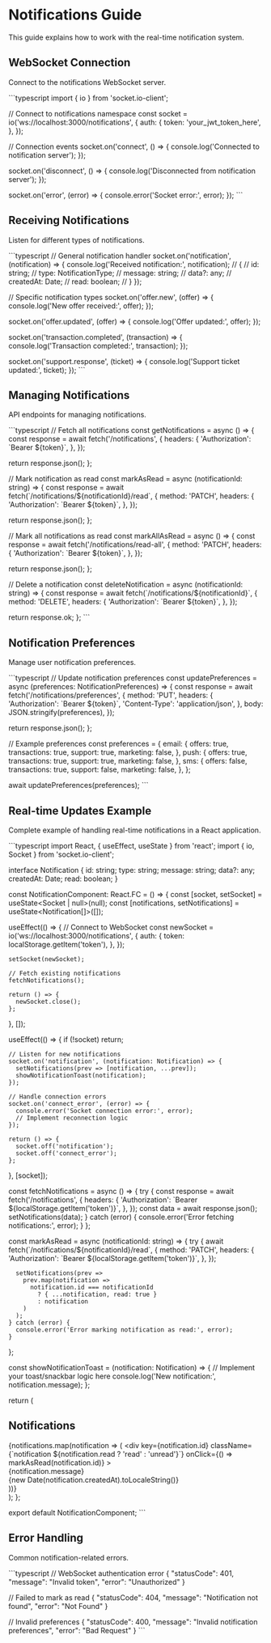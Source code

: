 # Notifications Guide

This guide explains how to work with the real-time notification system.

## WebSocket Connection

Connect to the notifications WebSocket server.

\`\`\`typescript
import { io } from 'socket.io-client';

// Connect to notifications namespace
const socket = io('ws://localhost:3000/notifications', {
  auth: {
    token: 'your_jwt_token_here',
  },
});

// Connection events
socket.on('connect', () => {
  console.log('Connected to notification server');
});

socket.on('disconnect', () => {
  console.log('Disconnected from notification server');
});

socket.on('error', (error) => {
  console.error('Socket error:', error);
});
\`\`\`

## Receiving Notifications

Listen for different types of notifications.

\`\`\`typescript
// General notification handler
socket.on('notification', (notification) => {
  console.log('Received notification:', notification);
  // {
  //   id: string;
  //   type: NotificationType;
  //   message: string;
  //   data?: any;
  //   createdAt: Date;
  //   read: boolean;
  // }
});

// Specific notification types
socket.on('offer.new', (offer) => {
  console.log('New offer received:', offer);
});

socket.on('offer.updated', (offer) => {
  console.log('Offer updated:', offer);
});

socket.on('transaction.completed', (transaction) => {
  console.log('Transaction completed:', transaction);
});

socket.on('support.response', (ticket) => {
  console.log('Support ticket updated:', ticket);
});
\`\`\`

## Managing Notifications

API endpoints for managing notifications.

\`\`\`typescript
// Fetch all notifications
const getNotifications = async () => {
  const response = await fetch('/notifications', {
    headers: {
      'Authorization': \`Bearer \${token}\`,
    },
  });

  return response.json();
};

// Mark notification as read
const markAsRead = async (notificationId: string) => {
  const response = await fetch(\`/notifications/\${notificationId}/read\`, {
    method: 'PATCH',
    headers: {
      'Authorization': \`Bearer \${token}\`,
    },
  });

  return response.json();
};

// Mark all notifications as read
const markAllAsRead = async () => {
  const response = await fetch('/notifications/read-all', {
    method: 'PATCH',
    headers: {
      'Authorization': \`Bearer \${token}\`,
    },
  });

  return response.json();
};

// Delete a notification
const deleteNotification = async (notificationId: string) => {
  const response = await fetch(\`/notifications/\${notificationId}\`, {
    method: 'DELETE',
    headers: {
      'Authorization': \`Bearer \${token}\`,
    },
  });

  return response.ok;
};
\`\`\`

## Notification Preferences

Manage user notification preferences.

\`\`\`typescript
// Update notification preferences
const updatePreferences = async (preferences: NotificationPreferences) => {
  const response = await fetch('/notifications/preferences', {
    method: 'PUT',
    headers: {
      'Authorization': \`Bearer \${token}\`,
      'Content-Type': 'application/json',
    },
    body: JSON.stringify(preferences),
  });

  return response.json();
};

// Example preferences
const preferences = {
  email: {
    offers: true,
    transactions: true,
    support: true,
    marketing: false,
  },
  push: {
    offers: true,
    transactions: true,
    support: true,
    marketing: false,
  },
  sms: {
    offers: false,
    transactions: true,
    support: false,
    marketing: false,
  },
};

await updatePreferences(preferences);
\`\`\`

## Real-time Updates Example

Complete example of handling real-time notifications in a React application.

\`\`\`typescript
import React, { useEffect, useState } from 'react';
import { io, Socket } from 'socket.io-client';

interface Notification {
  id: string;
  type: string;
  message: string;
  data?: any;
  createdAt: Date;
  read: boolean;
}

const NotificationComponent: React.FC = () => {
  const [socket, setSocket] = useState<Socket | null>(null);
  const [notifications, setNotifications] = useState<Notification[]>([]);

  useEffect(() => {
    // Connect to WebSocket
    const newSocket = io('ws://localhost:3000/notifications', {
      auth: {
        token: localStorage.getItem('token'),
      },
    });

    setSocket(newSocket);

    // Fetch existing notifications
    fetchNotifications();

    return () => {
      newSocket.close();
    };
  }, []);

  useEffect(() => {
    if (!socket) return;

    // Listen for new notifications
    socket.on('notification', (notification: Notification) => {
      setNotifications(prev => [notification, ...prev]);
      showNotificationToast(notification);
    });

    // Handle connection errors
    socket.on('connect_error', (error) => {
      console.error('Socket connection error:', error);
      // Implement reconnection logic
    });

    return () => {
      socket.off('notification');
      socket.off('connect_error');
    };
  }, [socket]);

  const fetchNotifications = async () => {
    try {
      const response = await fetch('/notifications', {
        headers: {
          'Authorization': \`Bearer \${localStorage.getItem('token')}\`,
        },
      });
      const data = await response.json();
      setNotifications(data);
    } catch (error) {
      console.error('Error fetching notifications:', error);
    }
  };

  const markAsRead = async (notificationId: string) => {
    try {
      await fetch(\`/notifications/\${notificationId}/read\`, {
        method: 'PATCH',
        headers: {
          'Authorization': \`Bearer \${localStorage.getItem('token')}\`,
        },
      });

      setNotifications(prev =>
        prev.map(notification =>
          notification.id === notificationId
            ? { ...notification, read: true }
            : notification
        )
      );
    } catch (error) {
      console.error('Error marking notification as read:', error);
    }
  };

  const showNotificationToast = (notification: Notification) => {
    // Implement your toast/snackbar logic here
    console.log('New notification:', notification.message);
  };

  return (
    <div>
      <h2>Notifications</h2>
      <div className="notifications-list">
        {notifications.map(notification => (
          <div
            key={notification.id}
            className={\`notification \${notification.read ? 'read' : 'unread'}\`}
            onClick={() => markAsRead(notification.id)}
          >
            <div className="notification-message">{notification.message}</div>
            <div className="notification-time">
              {new Date(notification.createdAt).toLocaleString()}
            </div>
          </div>
        ))}
      </div>
    </div>
  );
};

export default NotificationComponent;
\`\`\`

## Error Handling

Common notification-related errors.

\`\`\`typescript
// WebSocket authentication error
{
  "statusCode": 401,
  "message": "Invalid token",
  "error": "Unauthorized"
}

// Failed to mark as read
{
  "statusCode": 404,
  "message": "Notification not found",
  "error": "Not Found"
}

// Invalid preferences
{
  "statusCode": 400,
  "message": "Invalid notification preferences",
  "error": "Bad Request"
}
\`\`\` 